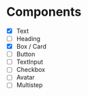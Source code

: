 # Components

- [x] Text
- [ ] Heading
- [x] Box / Card
- [ ] Button
- [ ] TextInput
- [ ] Checkbox
- [ ] Avatar
- [ ] Multistep
